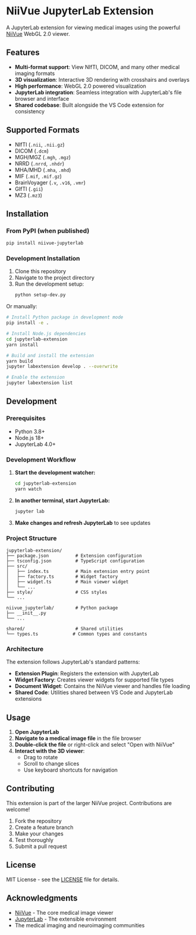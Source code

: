 # NiiVue JupyterLab Extension

A JupyterLab extension for viewing medical images using the powerful [NiiVue](https://github.com/niivue/niivue) WebGL 2.0 viewer.

## Features

- **Multi-format support**: View NIfTI, DICOM, and many other medical imaging formats
- **3D visualization**: Interactive 3D rendering with crosshairs and overlays
- **High performance**: WebGL 2.0 powered visualization
- **JupyterLab integration**: Seamless integration with JupyterLab's file browser and interface
- **Shared codebase**: Built alongside the VS Code extension for consistency

## Supported Formats

- NIfTI (`.nii`, `.nii.gz`)
- DICOM (`.dcm`)
- MGH/MGZ (`.mgh`, `.mgz`)
- NRRD (`.nrrd`, `.nhdr`)
- MHA/MHD (`.mha`, `.mhd`)
- MIF (`.mif`, `.mif.gz`)
- BrainVoyager (`.v`, `.v16`, `.vmr`)
- GIfTI (`.gii`)
- MZ3 (`.mz3`)

## Installation

### From PyPI (when published)
```bash
pip install niivue-jupyterlab
```

### Development Installation

1. Clone this repository
2. Navigate to the project directory
3. Run the development setup:
   ```bash
   python setup-dev.py
   ```

Or manually:
```bash
# Install Python package in development mode
pip install -e .

# Install Node.js dependencies
cd jupyterlab-extension
yarn install

# Build and install the extension
yarn build
jupyter labextension develop . --overwrite

# Enable the extension
jupyter labextension list
```

## Development

### Prerequisites
- Python 3.8+
- Node.js 18+
- JupyterLab 4.0+

### Development Workflow

1. **Start the development watcher:**
   ```bash
   cd jupyterlab-extension
   yarn watch
   ```

2. **In another terminal, start JupyterLab:**
   ```bash
   jupyter lab
   ```

3. **Make changes and refresh JupyterLab** to see updates

### Project Structure

```
jupyterlab-extension/
├── package.json          # Extension configuration
├── tsconfig.json         # TypeScript configuration  
├── src/
│   ├── index.ts          # Main extension entry point
│   ├── factory.ts        # Widget factory
│   ├── widget.ts         # Main viewer widget
│   └── ...
├── style/                # CSS styles
└── ...

niivue_jupyterlab/        # Python package
├── __init__.py
└── ...

shared/                   # Shared utilities
└── types.ts             # Common types and constants
```

### Architecture

The extension follows JupyterLab's standard patterns:

- **Extension Plugin**: Registers the extension with JupyterLab
- **Widget Factory**: Creates viewer widgets for supported file types
- **Document Widget**: Contains the NiiVue viewer and handles file loading
- **Shared Code**: Utilities shared between VS Code and JupyterLab extensions

## Usage

1. **Open JupyterLab**
2. **Navigate to a medical image file** in the file browser
3. **Double-click the file** or right-click and select "Open with NiiVue"
4. **Interact with the 3D viewer**:
   - Drag to rotate
   - Scroll to change slices
   - Use keyboard shortcuts for navigation

## Contributing

This extension is part of the larger NiiVue project. Contributions are welcome!

1. Fork the repository
2. Create a feature branch
3. Make your changes
4. Test thoroughly
5. Submit a pull request

## License

MIT License - see the [LICENSE](../LICENSE) file for details.

## Acknowledgments

- [NiiVue](https://github.com/niivue/niivue) - The core medical image viewer
- [JupyterLab](https://github.com/jupyterlab/jupyterlab) - The extensible environment
- The medical imaging and neuroimaging communities
